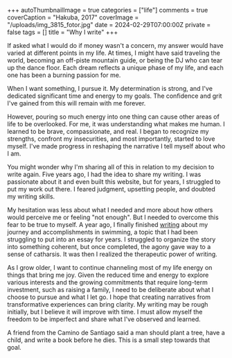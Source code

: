 
+++
autoThumbnailImage = true
categories = ["life"]
comments = true
coverCaption = "Hakuba, 2017"
coverImage = "/uploads/img_3815_fotor.jpg"
date = 2024-02-29T07:00:00Z
private = false
tags = []
title = "Why I write"
+++

If asked what I would do if money wasn't a concern, my answer would have varied at different points in my life. At times, I might have said traveling the world, becoming an off-piste mountain guide, or being the DJ who can tear up the dance floor. Each dream reflects a unique phase of my life, and each one has been a burning passion for me.

When I want something, I pursue it. My determination is strong, and I've dedicated significant time and energy to my goals. The confidence and grit I've gained from this will remain with me forever.

However, pouring so much energy into one thing can cause other areas of life to be overlooked. For me, it was understanding what makes me human. I learned to be brave, compassionate, and real. I began to recognize my strengths, confront my insecurities, and most importantly, started to love myself. I've made progress in reshaping the narrative I tell myself about who I am.

You might wonder why I'm sharing all of this in relation to my decision to write again. Five years ago, I had the idea to share my writing. I was passionate about it and even built this website, but for years, I struggled to put my work out there. I feared judgment, upsetting people, and doubted my writing skills.

My hesitation was less about what I needed and more about how others would perceive me or feeling "not enough". But I needed to overcome this fear to be true to myself. A year ago, I finally finished [writing](https://www.patyoon.com/2022/09/swimming-san-francisco-bay/) about my journey and accomplishments in swimming, a topic that I had been struggling to put into an essay for years. I struggled to organize the story into something coherent, but once completed, the agony gave way to a sense of catharsis. It was then I realized the therapeutic power of writing.

As I grow older, I want to continue channeling most of my life energy on things that bring me joy.  Given the reduced time and energy to explore various interests and the growing commitments that require long-term investment, such as raising a family, I need to be deliberate about what I choose to pursue and what I let go. I hope that creating narratives from transformative experiences can bring clarity. My writing may be rough initially, but I believe it will improve with time. I must allow myself the freedom to be imperfect and share what I've observed and learned.

A friend from the Camino de Santiago said a man should plant a tree, have a child, and write a book before he dies. This is a small step towards that goal.